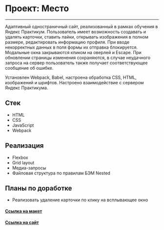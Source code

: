 # Проект: Место

---

Адаптивный одностраничный сайт, реализованный в рамках обучения в Яндекс Практикум. Пользователь имеет возможность создавать и удалять карточки, ставить лайки, открывать изображения в полном размере, редактировать информацию профиля. При вводе некорректных данных в поля формы их отправка блокируется. Модальные окна закрываются кликом на оверлей и Escape. При обновлении страницы изменения сохраняются, в случае неудачного запроса на сервер пользователь также получает соответствующее сообщение об ошибке.

Установлен Webpack, Babel, настроена обработка CSS, HTML, изображений и шрифтов. Настроено взаимодействие с сервером Яндекс Практикума.

## Стек

- HTML
- CSS
- JavaScript
- Webpack

## Реализация

- Flexbox
- Grid layout
- Медиа-запросы
- Файловая структура по правилам БЭМ Nested

## Планы по доработке

- Реализовать удаление карточки по клику на всплывающее окно

#### [Ссылка на макет](https://www.figma.com/file/2cn9N9jSkmxD84oJik7xL7/JavaScript.-Sprint-4?node-id=0%3A1)
#### [Ссылка на сайт](https://daryamakavchik.github.io/mesto-project/)
